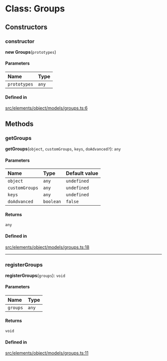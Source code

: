 # Class: Groups

## Constructors

### constructor

**new Groups**(`prototypes`)

#### Parameters

| Name | Type |
| :------ | :------ |
| `prototypes` | `any` |

#### Defined in

[src/elements/object/models/groups.ts:6](https://github.com/io-gui/io/blob/main/src/elements/object/models/groups.ts#L6)

## Methods

### getGroups

**getGroups**(`object`, `customGroups`, `keys`, `doAdvanced?`): `any`

#### Parameters

| Name | Type | Default value |
| :------ | :------ | :------ |
| `object` | `any` | `undefined` |
| `customGroups` | `any` | `undefined` |
| `keys` | `any` | `undefined` |
| `doAdvanced` | `boolean` | `false` |

#### Returns

`any`

#### Defined in

[src/elements/object/models/groups.ts:18](https://github.com/io-gui/io/blob/main/src/elements/object/models/groups.ts#L18)

___

### registerGroups

**registerGroups**(`groups`): `void`

#### Parameters

| Name | Type |
| :------ | :------ |
| `groups` | `any` |

#### Returns

`void`

#### Defined in

[src/elements/object/models/groups.ts:11](https://github.com/io-gui/io/blob/main/src/elements/object/models/groups.ts#L11)
